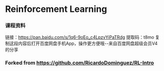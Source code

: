 # Reinforcement Learning

### 课程资料
链接：https://pan.baidu.com/s/1q6-9oEo_c4LpzvYiPaTRdg 
提取码：t8mo 
复制这段内容后打开百度网盘手机App，操作更方便哦--来自百度网盘超级会员V4的分享


### Forked from https://github.com/RicardoDominguez/RL-Intro

